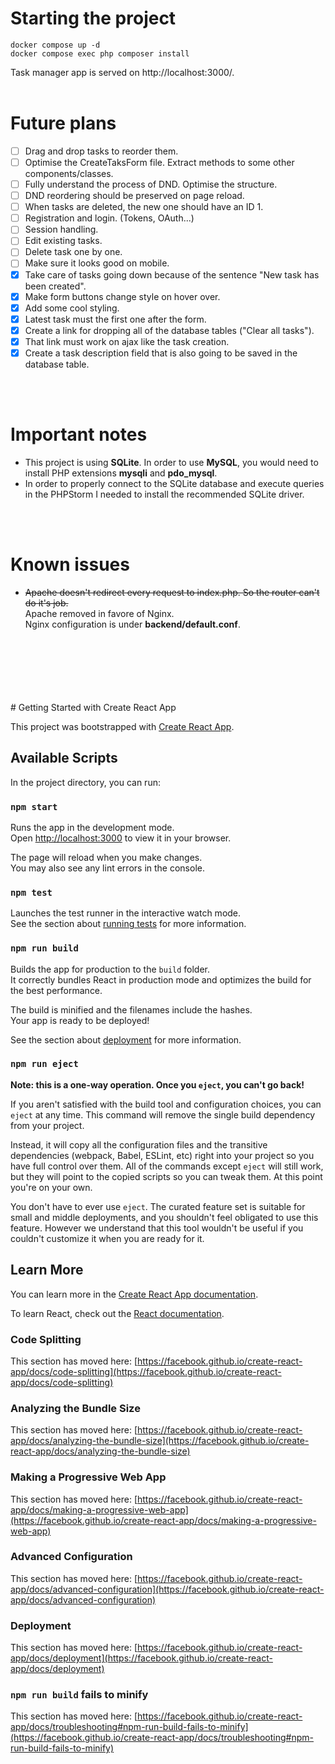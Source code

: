 # Starting the project

```
docker compose up -d
docker compose exec php composer install
```

Task manager app is served on http://localhost:3000/.
<br />
<br />

# Future plans
- [ ] Drag and drop tasks to reorder them.
- [ ] Optimise the CreateTaksForm file. Extract methods to some other components/classes.
- [ ] Fully understand the process of DND. Optimise the structure.
- [ ] DND reordering should be preserved on page reload.
- [ ] When tasks are deleted, the new one should have an ID 1.
- [ ] Registration and login. (Tokens, OAuth...)
- [ ] Session handling.
- [ ] Edit existing tasks.
- [ ] Delete task one by one.
- [ ] Make sure it looks good on mobile.
- [x] Take care of tasks going down because of the sentence "New task has been created".
- [x] Make form buttons change style on hover over.
- [x] Add some cool styling.
- [x] Latest task must the first one after the form.
- [x] Create a link for dropping all of the database tables ("Clear all tasks").
- [x] That link must work on ajax like the task creation.
- [x] Create a task description field that is also going to be saved in the database table.
<br />
<br />

# Important notes

- This project is using **SQLite**. In order to use **MySQL**, you would need to install PHP extensions **mysqli** and **pdo_mysql**.
- In order to properly connect to the SQLite database and execute queries in the PHPStorm I needed to install the recommended SQLite driver.
<br />
<br />

# Known issues
- ~~Apache doesn't redirect every request to index.php. So the router can't do it's job.~~ <br />
Apache removed in favore of Nginx. <br />
Nginx configuration is under **backend/default.conf**.

<br />
<br />
<br />
<br />
<br />
<br />
# Getting Started with Create React App

This project was bootstrapped with [Create React App](https://github.com/facebook/create-react-app).

## Available Scripts

In the project directory, you can run:

### `npm start`

Runs the app in the development mode.\
Open [http://localhost:3000](http://localhost:3000) to view it in your browser.

The page will reload when you make changes.\
You may also see any lint errors in the console.

### `npm test`

Launches the test runner in the interactive watch mode.\
See the section about [running tests](https://facebook.github.io/create-react-app/docs/running-tests) for more information.

### `npm run build`

Builds the app for production to the `build` folder.\
It correctly bundles React in production mode and optimizes the build for the best performance.

The build is minified and the filenames include the hashes.\
Your app is ready to be deployed!

See the section about [deployment](https://facebook.github.io/create-react-app/docs/deployment) for more information.

### `npm run eject`

**Note: this is a one-way operation. Once you `eject`, you can't go back!**

If you aren't satisfied with the build tool and configuration choices, you can `eject` at any time. This command will remove the single build dependency from your project.

Instead, it will copy all the configuration files and the transitive dependencies (webpack, Babel, ESLint, etc) right into your project so you have full control over them. All of the commands except `eject` will still work, but they will point to the copied scripts so you can tweak them. At this point you're on your own.

You don't have to ever use `eject`. The curated feature set is suitable for small and middle deployments, and you shouldn't feel obligated to use this feature. However we understand that this tool wouldn't be useful if you couldn't customize it when you are ready for it.

## Learn More

You can learn more in the [Create React App documentation](https://facebook.github.io/create-react-app/docs/getting-started).

To learn React, check out the [React documentation](https://reactjs.org/).

### Code Splitting

This section has moved here: [https://facebook.github.io/create-react-app/docs/code-splitting](https://facebook.github.io/create-react-app/docs/code-splitting)

### Analyzing the Bundle Size

This section has moved here: [https://facebook.github.io/create-react-app/docs/analyzing-the-bundle-size](https://facebook.github.io/create-react-app/docs/analyzing-the-bundle-size)

### Making a Progressive Web App

This section has moved here: [https://facebook.github.io/create-react-app/docs/making-a-progressive-web-app](https://facebook.github.io/create-react-app/docs/making-a-progressive-web-app)

### Advanced Configuration

This section has moved here: [https://facebook.github.io/create-react-app/docs/advanced-configuration](https://facebook.github.io/create-react-app/docs/advanced-configuration)

### Deployment

This section has moved here: [https://facebook.github.io/create-react-app/docs/deployment](https://facebook.github.io/create-react-app/docs/deployment)

### `npm run build` fails to minify

This section has moved here: [https://facebook.github.io/create-react-app/docs/troubleshooting#npm-run-build-fails-to-minify](https://facebook.github.io/create-react-app/docs/troubleshooting#npm-run-build-fails-to-minify)
